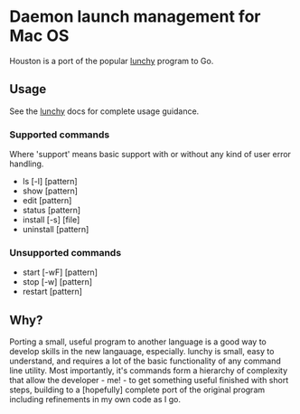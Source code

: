 # Daemon launch management for Mac OS

Houston is a port of the popular
[lunchy](https://github.com/eddiezane/lunchy/) program to Go.

## Usage

See the [lunchy](https://github.com/eddiezane/lunchy/) docs for complete
usage guidance.

### Supported commands

Where 'support' means basic support with or without any kind of user
error handling.

  - ls [-l] [pattern]
  - show [pattern]
  - edit [pattern]
  - status [pattern]
  - install [-s] [file]
  - uninstall [pattern]

### Unsupported commands

  - start [-wF] [pattern]
  - stop [-w] [pattern]
  - restart [pattern]

## Why?

Porting a small, useful program to another language is a good way to
develop skills in the new langauage, especially. lunchy is small, easy
to understand, and requires a lot of the basic functionality of any
command line utility. Most importantly, it's commands form a hierarchy
of complexity that allow the developer - me! - to get something useful
finished with short steps, building to a [hopefully] complete port of
the original program including refinements in my own code as I go.
